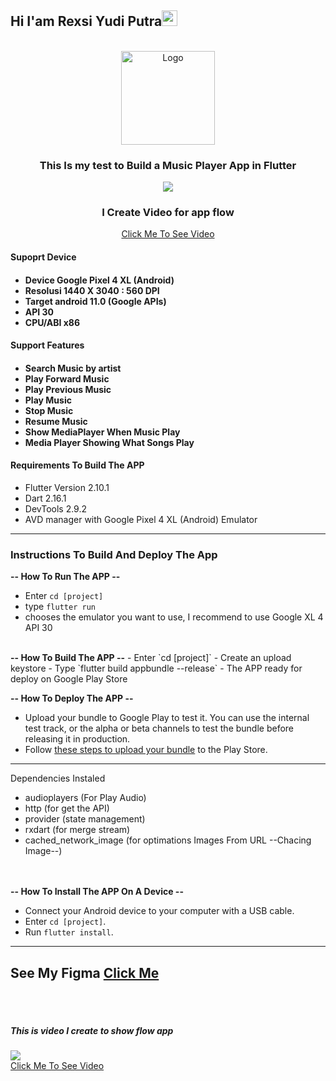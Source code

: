 
## Hi I'am Rexsi Yudi Putra<img src="https://media.giphy.com/media/hvRJCLFzcasrR4ia7z/giphy.gif" width="25px">
<br />
<div align="center">
  <a href="https://i.ibb.co/dfcT1wp/Untitled-Artwork.png">
    <img src="https://i.ibb.co/dfcT1wp/Untitled-Artwork.png" alt="Logo" width="150">
  </a>
  <h3>This Is my test to Build a Music Player App in Flutter</h3>
	<img src="https://i.ibb.co/s14jGzD/6228378.png"/>
   <h3>I Create Video for app flow</h3><a href="https://youtu.be/k2T5GExcen0" target="_blank">
	Click Me To See Video
</a>
  </div>
  <h4>Supoprt Device<h4>
  
  - Device Google Pixel 4 XL (Android)
  - Resolusi 1440 X 3040 : 560 DPI  
  - Target android 11.0 (Google APIs)
  -  API 30 
  - CPU/ABI x86



 <h4>Support Features<h4>
  
 - Search Music by artist 
 - Play Forward Music
 - Play Previous Music
 - Play Music
 - Stop Music
 - Resume Music
 - Show MediaPlayer When Music Play
 - Media Player Showing What Songs Play


<h4>Requirements To Build The APP</h4>

- Flutter Version 2.10.1
- Dart 2.16.1
- DevTools 2.9.2
- AVD manager with Google Pixel 4 XL (Android) Emulator

---
<h3>Instructions To Build And Deploy The App</h3>


<b>-- How To Run The APP --</b>
- Enter  `cd [project]`
- type `flutter run` 
-  chooses the emulator you want to use, I recommend to use Google XL 4 API 30
<br/>
<b>-- How To Build The APP --</b> 
- Enter  `cd [project]`
- Create an upload keystore
- Type `flutter build appbundle --release`
- The APP ready for deploy on Google Play Store
<br/>

<b>-- How To Deploy The APP -- </b>
- Upload your bundle to Google Play to test it. You can use the internal test track, or the alpha or beta channels to test the bundle before releasing it in production.
- Follow  [these steps to upload your bundle](https://developer.android.com/studio/publish/upload-bundle)  to the Play Store.
---
Dependencies Instaled
- audioplayers (For Play Audio)
- http (for get the API)
- provider (state management)
- rxdart (for merge stream)
- cached_network_image (for optimations Images From URL --Chacing Image--)

<br/><br/>
<b>-- How To Install The APP On A Device -- </b>
-  Connect your Android device to your computer with a USB cable.
-  Enter  `cd [project]`.
-  Run  `flutter install`.

---
See My Figma [Click Me](https://www.figma.com/file/hl4ri2kYwstf54IIHttVty/Rexsi-Fita-Test?node-id=0:1)
----  
 <br><br>
  
<h5>This is video I create to show flow app </h5>
<a href="https://youtu.be/k2T5GExcen0" target="_blank">
	<img src="https://i.ibb.co/bQP97nZ/tumbnail-1.jpg"/>
</a>
<br>
<a href="https://youtu.be/k2T5GExcen0" target="_blank">
	Click Me To See Video
</a>

